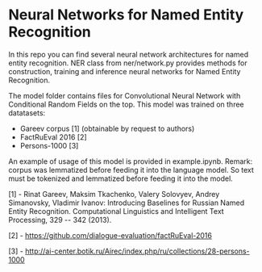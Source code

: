 # Neural Networks for Named Entity Recognition

In this repo you can find several neural network architectures for named entity recognition.
NER class from ner/network.py provides methods for construction, training and inference neural networks for Named Entity
Recognition.

The model folder contains files for Convolutional Neural Network with Conditional Random Fields on the top. This
model was trained on three datatasets:

- Gareev corpus [1] (obtainable by request to authors)
- FactRuEval 2016 [2]
- Persons-1000 [3]

An example of usage of this model is provided in example.ipynb.
Remark: corpus was lemmatized before feeding it into the language model.
So text must be tokenized and lemmatized before feeding it into the model.

[1] - Rinat Gareev, Maksim Tkachenko, Valery Solovyev, Andrey Simanovsky, Vladimir Ivanov: Introducing Baselines for Russian Named Entity Recognition. Computational Linguistics and Intelligent Text Processing, 329 -- 342 (2013).

[2] - https://github.com/dialogue-evaluation/factRuEval-2016

[3] - http://ai-center.botik.ru/Airec/index.php/ru/collections/28-persons-1000